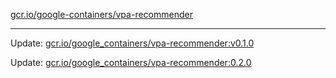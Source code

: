 [gcr.io/google-containers/vpa-recommender](https://hub.docker.com/r/cruse/vpa-recommender/tags/) 

----
Update: [gcr.io/google_containers/vpa-recommender:v0.1.0](https://hub.docker.com/r/cruse/vpa-recommender/tags/)

Update: [gcr.io/google_containers/vpa-recommender:0.2.0](https://hub.docker.com/r/cruse/vpa-recommender/tags/)

